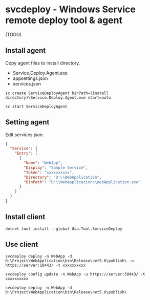 # svcdeploy - Windows Service remote deploy tool & agent

(TODO)

## Install agent

Copy agent files to install directory.

* Service.Deploy.Agent.exe
* appsettings.json
* services.json

```
sc create ServiceDeployAgent binPath=(install directory)\Service.Deploy.Agent.exe start=auto
```

```
sc start ServiceDeployAgent
```

## Setting agent

Edit services.json.

```json
{
  "Service": {
    "Entry": [
      {
        "Name": "WebApp",
        "Display": "Sample Service",
        "Token": "xxxxxxxxxx",
        "Directory": "D:\\WebApplication",
        "BinPath": "D:\\WebApplication\\WebApplication.exe"
      }
    ]
  }
}
```

## Install client

```
dotnet tool install --global Usa.Tool.ServiceDeploy
```

## Use client

```
svcdeploy deploy -n WebApp -d D:\Project\WebApplication\bin\Release\net5.0\publish\ -u https://server:50443/ -t xxxxxxxxxx
```

```
svcdeploy config update -n WebApp -u https://server:50443/ -t xxxxxxxxxx
```

```
svcdeploy deploy -n WebApp -d D:\Project\WebApplication\bin\Release\net5.0\publish\
```
